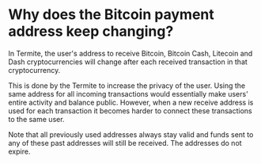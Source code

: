 # Why does the Bitcoin payment address keep changing?

In Termite, the user's address to receive Bitcoin, Bitcoin Cash, Litecoin and Dash cryptocurrencies will change after each received transaction in that cryptocurrency.

This is done by the Termite to increase the privacy of the user. Using the same address for all incoming transactions would essentially make users' entire activity and balance public. However, when a new receive address is used for each transaction it becomes harder to connect these transactions to the same user.

Note that all previously used addresses always stay valid and funds sent to any of these past addresses will still be received. The addresses do not expire.


